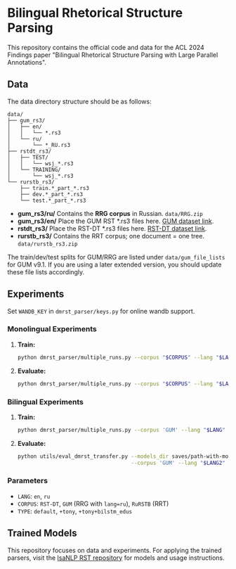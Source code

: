 # Bilingual Rhetorical Structure Parsing

This repository contains the official code and data for the ACL 2024 Findings paper "Bilingual Rhetorical Structure Parsing with Large Parallel Annotations".

## Data

The data directory structure should be as follows:

```
data/
├── gum_rs3/
│   ├── en/
│   │   └── *.rs3
│   └── ru/
│       └── *_RU.rs3
├── rstdt_rs3/
│   ├── TEST/
│   │   └── wsj_*.rs3
│   └── TRAINING/
│       └── wsj_*.rs3
└── rurstb_rs3/
    ├── train.*_part_*.rs3
    ├── dev.*_part_*.rs3
    └── test.*_part_*.rs3

```

- **gum_rs3/ru/** Contains the **RRG corpus** in Russian. `data/RRG.zip`
- **gum_rs3/en/** Place the GUM RST *.rs3 files here. [GUM dataset link](https://github.com/amir-zeldes/gum).
- **rstdt_rs3/** Place the RST-DT *.rs3 files here. [RST-DT dataset link](https://catalog.ldc.upenn.edu/LDC2002T07).
- **rurstb_rs3/** Contains the RRT corpus; one document = one tree. `data/rurstb_rs3.zip`

The train/dev/test splits for GUM/RRG are listed under `data/gum_file_lists` for GUM v9.1. If you are using a later extended version, you should update these file lists accordingly.

## Experiments

Set ``WANDB_KEY`` in ``dmrst_parser/keys.py`` for online wandb support.
 
### Monolingual Experiments

1. **Train:**
   ```bash  
   python dmrst_parser/multiple_runs.py --corpus "$CORPUS" --lang "$LANG" --model_type "$TYPE" --cuda_device 0 train
   ```

2. **Evaluate:**
   ```bash
   python dmrst_parser/multiple_runs.py --corpus "$CORPUS" --lang "$LANG" --model_type "$TYPE" --cuda_device 0 evaluate
   ```

### Bilingual Experiments

1. **Train:**
   ```bash
   python dmrst_parser/multiple_runs.py --corpus 'GUM' --lang "$LANG" --model_type "$TYPE" train_mixed --mixed 100
   ```

2. **Evaluate:**
   ```bash
   python utils/eval_dmrst_transfer.py --models_dir saves/path-with-models \
                                       --corpus 'GUM' --lang "$LANG2" --nfolds 5 evaluate
   ```

### Parameters

- `LANG`: `en`, `ru`
- `CORPUS`: `RST-DT`, `GUM` (RRG with `lang=ru`), `RuRSTB` (RRT)
- `TYPE`: `default`, `+tony`, `+tony+bilstm_edus`


## Trained Models

This repository focuses on data and experiments. For applying the trained parsers, visit the [IsaNLP RST repository](https://github.com/tchewik/isanlp_rst) for models and usage instructions.

